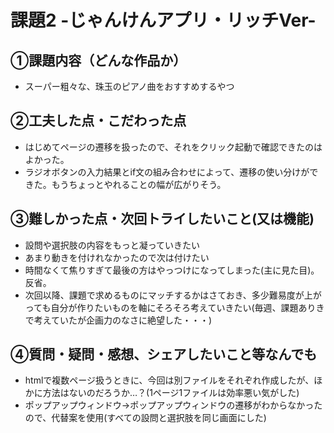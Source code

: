 # 課題2 -じゃんけんアプリ・リッチVer-

## ①課題内容（どんな作品か）
- スーパー粗々な、珠玉のピアノ曲をおすすめするやつ

## ②工夫した点・こだわった点
- はじめてページの遷移を扱ったので、それをクリック起動で確認できたのはよかった。
- ラジオボタンの入力結果とif文の組み合わせによって、遷移の使い分けができた。もうちょっとやれることの幅が広がりそう。

## ③難しかった点・次回トライしたいこと(又は機能)
- 設問や選択肢の内容をもっと凝っていきたい
- あまり動きを付けれなかったので次は付けたい
- 時間なくて焦りすぎて最後の方はやっつけになってしまった(主に見た目)。反省。
- 次回以降、課題で求めるものにマッチするかはさておき、多少難易度が上がっても自分が作りたいものを軸にそろそろ考えていきたい(毎週、課題ありきで考えていたが企画力のなさに絶望した・・・)

## ④質問・疑問・感想、シェアしたいこと等なんでも
- htmlで複数ページ扱うときに、今回は別ファイルをそれぞれ作成したが、ほかに方法はないのだろうか…？(1ページ1ファイルは効率悪い気がした)
- ポップアップウィンドウ→ポップアップウィンドウの遷移がわからなかったので、代替案を使用(すべての設問と選択肢を同じ画面にした)
